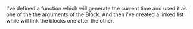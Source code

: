 I've defined a function which will generate the current time and used it as one of the the arguments of the Block. And then i've created a linked list while will link the blocks one after the other.
